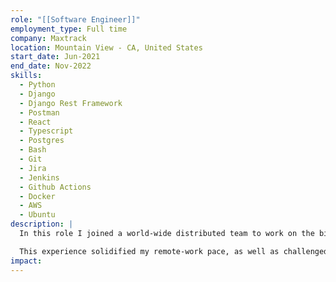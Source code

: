 ```yaml
---
role: "[[Software Engineer]]"
employment_type: Full time
company: Maxtrack
location: Mountain View - CA, United States
start_date: Jun-2021
end_date: Nov-2022
skills:
  - Python
  - Django
  - Django Rest Framework
  - Postman
  - React
  - Typescript
  - Postgres
  - Bash
  - Git
  - Jira
  - Jenkins
  - Github Actions
  - Docker
  - AWS
  - Ubuntu
description: |
  In this role I joined a world-wide distributed team to work on the biggest legal spend management platform. Supported by a structured agile process, huge continuous automation and strong teammates, I contributed with several new features, improving its REST API services, refactoring uncountable old-dated implemented solutions and modeling application's data management facilities.

  This experience solidified my remote-work pace, as well as challenged my autonomy on search, learn, propose and then develop solutions on quite distinct subjects, from data migration, through algorithms optimization, and also code readability, documenting, test, to mention a few
impact:
---
```

